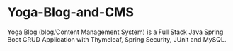 # Yoga-Blog-and-CMS

Yoga Blog (blog/Content Management System) is a Full Stack Java Spring Boot CRUD Application with Thymeleaf, Spring Security, JUnit and MySQL.
